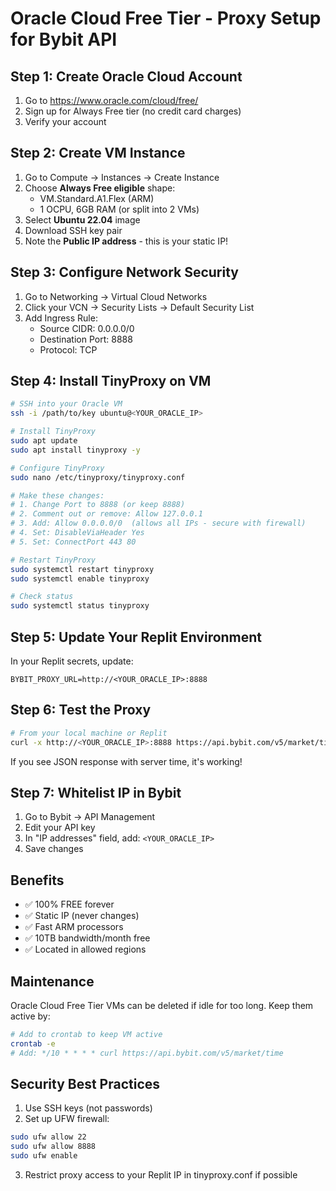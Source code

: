 # Oracle Cloud Free Tier - Proxy Setup for Bybit API

## Step 1: Create Oracle Cloud Account
1. Go to https://www.oracle.com/cloud/free/
2. Sign up for Always Free tier (no credit card charges)
3. Verify your account

## Step 2: Create VM Instance
1. Go to Compute → Instances → Create Instance
2. Choose **Always Free eligible** shape:
   - VM.Standard.A1.Flex (ARM)
   - 1 OCPU, 6GB RAM (or split into 2 VMs)
3. Select **Ubuntu 22.04** image
4. Download SSH key pair
5. Note the **Public IP address** - this is your static IP!

## Step 3: Configure Network Security
1. Go to Networking → Virtual Cloud Networks
2. Click your VCN → Security Lists → Default Security List
3. Add Ingress Rule:
   - Source CIDR: 0.0.0.0/0
   - Destination Port: 8888
   - Protocol: TCP

## Step 4: Install TinyProxy on VM
```bash
# SSH into your Oracle VM
ssh -i /path/to/key ubuntu@<YOUR_ORACLE_IP>

# Install TinyProxy
sudo apt update
sudo apt install tinyproxy -y

# Configure TinyProxy
sudo nano /etc/tinyproxy/tinyproxy.conf

# Make these changes:
# 1. Change Port to 8888 (or keep 8888)
# 2. Comment out or remove: Allow 127.0.0.1
# 3. Add: Allow 0.0.0.0/0  (allows all IPs - secure with firewall)
# 4. Set: DisableViaHeader Yes
# 5. Set: ConnectPort 443 80

# Restart TinyProxy
sudo systemctl restart tinyproxy
sudo systemctl enable tinyproxy

# Check status
sudo systemctl status tinyproxy
```

## Step 5: Update Your Replit Environment
In your Replit secrets, update:
```
BYBIT_PROXY_URL=http://<YOUR_ORACLE_IP>:8888
```

## Step 6: Test the Proxy
```bash
# From your local machine or Replit
curl -x http://<YOUR_ORACLE_IP>:8888 https://api.bybit.com/v5/market/time
```

If you see JSON response with server time, it's working!

## Step 7: Whitelist IP in Bybit
1. Go to Bybit → API Management
2. Edit your API key
3. In "IP addresses" field, add: `<YOUR_ORACLE_IP>`
4. Save changes

## Benefits
- ✅ 100% FREE forever
- ✅ Static IP (never changes)
- ✅ Fast ARM processors
- ✅ 10TB bandwidth/month free
- ✅ Located in allowed regions

## Maintenance
Oracle Cloud Free Tier VMs can be deleted if idle for too long. Keep them active by:
```bash
# Add to crontab to keep VM active
crontab -e
# Add: */10 * * * * curl https://api.bybit.com/v5/market/time
```

## Security Best Practices
1. Use SSH keys (not passwords)
2. Set up UFW firewall:
```bash
sudo ufw allow 22
sudo ufw allow 8888
sudo ufw enable
```
3. Restrict proxy access to your Replit IP in tinyproxy.conf if possible
